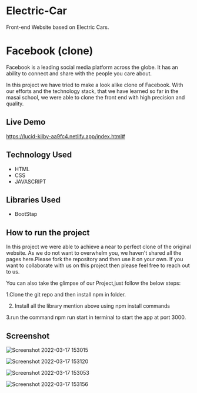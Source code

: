 # Electric-Car
Front-end Website based on Electric Cars.

# Facebook (clone)

Facebook is a leading social media platform across the globe. It has an ability to connect and share with the people you care about.

In this project we have tried to make a look alike clone of Facebook. With our 
efforts and the technology stack, that we have learned 
so far in the masai school, we were able to clone the front end with high precision and quality.

## Live Demo

https://lucid-kilby-aa9fc4.netlify.app/index.html#

## Technology Used

 - HTML
 - CSS
 - JAVASCRIPT

## Libraries Used

- BootStap

## How to run the project

In this project we were able to achieve a near to perfect clone of the original website. As we do not want to overwhelm you, we haven't shared all the pages here.Please fork the repository and then use it on your own. If you want to collaborate with us on this project then please feel free to reach out to us.

You can also take the glimpse of our Project,just follow the below steps:

1.Clone the git repo and then install npm in folder.

2. Install all the library mention above using npm install commands

3.run the command npm run start in terminal to start the app at port 3000.

## Screenshot
![Screenshot 2022-03-17 153015](https://user-images.githubusercontent.com/97031223/158785919-db610657-af1c-428a-b7a5-63ece911c3c6.png)

![Screenshot 2022-03-17 153120](https://user-images.githubusercontent.com/97031223/158786486-b8015315-8516-4555-8552-8bde44ebdd70.png)

![Screenshot 2022-03-17 153053](https://user-images.githubusercontent.com/97031223/158786629-7f05054d-b865-4761-9632-7554a4688a3d.png)

![Screenshot 2022-03-17 153156](https://user-images.githubusercontent.com/97031223/158786718-07da6cb0-5e97-43c7-8816-b3297913967c.png)
